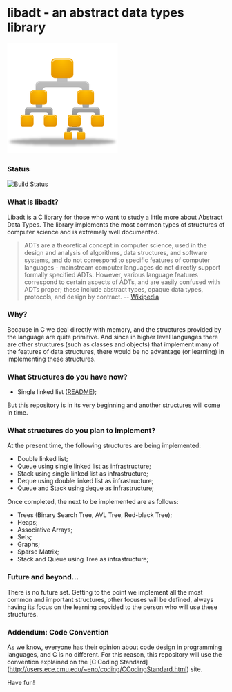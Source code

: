 # libadt - an abstract data types library
![BinaryTree](logo.png)

### Status

[![Build Status](https://travis-ci.org/vndmtrx/libadt.svg?branch=master)](https://travis-ci.org/vndmtrx/libadt)

### What is libadt?

Libadt is a C library for those who want to study a little more about Abstract Data Types. The library implements the most common types of structures of computer science and is extremely well documented.

> ADTs are a theoretical concept in computer science, used in the design and analysis of algorithms, data structures, and software systems, and do not correspond to specific features of computer languages - mainstream computer languages do not directly support formally specified ADTs. However, various language features correspond to certain aspects of ADTs, and are easily confused with ADTs proper; these include abstract types, opaque data types, protocols, and design by contract.
> -- [Wikipedia](http://en.wikipedia.org/wiki/Abstract_data_type)

### Why?

Because in C we deal directly with memory, and the structures provided by the language are quite primitive. And since in higher level languages there are other structures (such as classes and objects) that implement many of the features of data structures, there would be no advantage (or learning) in implementing these structures.

### What Structures do you have now?

* Single linked list ([README](lib/lists/README.md));

But this repository is in its very beginning and another structures will come in time.

### What structures do you plan to implement?

At the present time, the following structures are being implemented:

* Double linked list;
* Queue using single linked list as infrastructure;
* Stack using single linked list as infrastructure;
* Deque using double linked list as infrastructure;
* Queue and Stack using deque as infrastructure;

Once completed, the next to be implemented are as follows:

* Trees (Binary Search Tree, AVL Tree, Red-black Tree);
* Heaps;
* Associative Arrays;
* Sets;
* Graphs;
* Sparse Matrix;
* Stack and Queue using Tree as infrastructure;

### Future and beyond...

There is no future set. Getting to the point we implement all the most common and important structures, other focuses will be defined, always having its focus on the learning provided to the person who will use these structures.

### Addendum: Code Convention

As we know, everyone has their opinion about code design in programming languages, and C is no different. For this reason, this repository will use the convention explained on the [C Coding Standard] (http://users.ece.cmu.edu/~eno/coding/CCodingStandard.html) site.

Have fun!

